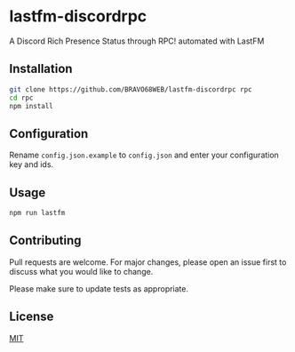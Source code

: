 # lastfm-discordrpc

A Discord Rich Presence Status through RPC! automated with LastFM

## Installation

```bash
git clone https://github.com/BRAVO68WEB/lastfm-discordrpc rpc
cd rpc
npm install
```

## Configuration

Rename `config.json.example` to `config.json` and enter your configuration key and ids.

## Usage

```bash
npm run lastfm
```

## Contributing
Pull requests are welcome. For major changes, please open an issue first to discuss what you would like to change.

Please make sure to update tests as appropriate.

## License
[MIT](https://choosealicense.com/licenses/mit/)